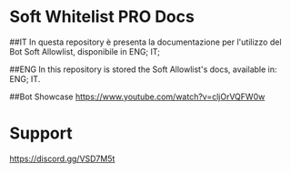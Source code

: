 # Soft Whitelist PRO Docs

##IT 
In questa repository è presenta la documentazione per l'utilizzo del Bot Soft Allowlist, disponibile in
ENG;
IT;

##ENG
In this repository is stored the Soft Allowlist's docs, available in:
ENG;
IT.

##Bot Showcase
https://www.youtube.com/watch?v=cljOrVQFW0w

# Support
https://discord.gg/VSD7M5t


